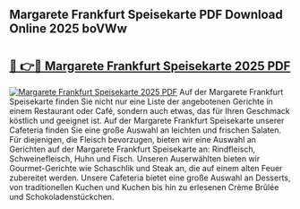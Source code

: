 ## Margarete Frankfurt Speisekarte PDF Download Online 2025 boVWw

# <h2><a href="http://gcegtb.nevu.top/?p=Margarete+Frankfurt+Speisekarte">🔗 👉🔴 Margarete Frankfurt Speisekarte 2025 PDF</a></h2>

[![Margarete Frankfurt Speisekarte 2025 PDF](https://i.imgur.com/dBaPXMq.png)](http://gcegtb.nevu.top/?p=Margarete+Frankfurt+Speisekarte)
Auf der Margarete Frankfurt Speisekarte finden Sie nicht nur eine Liste der angebotenen Gerichte in einem Restaurant oder Café, sondern auch etwas, das für Ihren Geschmack köstlich und geeignet ist. Auf der Margarete Frankfurt Speisekarte unserer Cafeteria finden Sie eine große Auswahl an leichten und frischen Salaten. Für diejenigen, die Fleisch bevorzugen, bieten wir eine Auswahl an Gerichten auf der Margarete Frankfurt Speisekarte an: Rindfleisch, Schweinefleisch, Huhn und Fisch. Unseren Auserwählten bieten wir Gourmet-Gerichte wie Schaschlik und Steak an, die auf einem alten Feuer zubereitet werden. Unsere Cafeteria bietet eine große Auswahl an Desserts, von traditionellen Kuchen und Kuchen bis hin zu erlesenen Crème Brûlée und Schokoladenstückchen.
